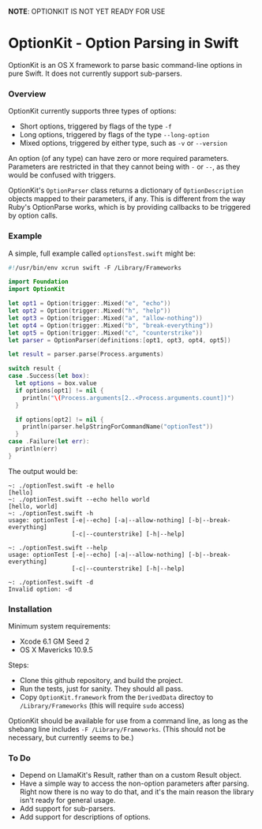 **NOTE**: OPTIONKIT IS NOT YET READY FOR USE

OptionKit - Option Parsing in Swift
=========

OptionKit is an OS X framework to parse basic command-line options in pure Swift. It
does not currently support sub-parsers.

### Overview

OptionKit currently supports three types of options:

* Short options, triggered by flags of the type `-f`
* Long options, triggered by flags of the type `--long-option`
* Mixed options, triggered by either type, such as `-v` or `--version`

An option (of any type) can have zero or more required parameters. Parameters are restricted
in that they cannot being with `-` or `--`, as they would be confused with triggers.

OptionKit's `OptionParser` class returns a dictionary of `OptionDescription` objects mapped to
their parameters, if any. This is different from the way Ruby's OptionParse works, which is by
providing callbacks to be triggered by option calls.

### Example

A simple, full example called `optionsTest.swift` might be:

```swift
#!/usr/bin/env xcrun swift -F /Library/Frameworks

import Foundation
import OptionKit

let opt1 = Option(trigger:.Mixed("e", "echo"))
let opt2 = Option(trigger:.Mixed("h", "help"))
let opt3 = Option(trigger:.Mixed("a", "allow-nothing"))
let opt4 = Option(trigger:.Mixed("b", "break-everything"))
let opt5 = Option(trigger:.Mixed("c", "counterstrike"))
let parser = OptionParser(definitions:[opt1, opt3, opt4, opt5])

let result = parser.parse(Process.arguments)

switch result {
case .Success(let box):
  let options = box.value
  if options[opt1] != nil {
    println("\(Process.arguments[2..<Process.arguments.count])")
  }

  if options[opt2] != nil {
    println(parser.helpStringForCommandName("optionTest"))
  }
case .Failure(let err):
  println(err)
}
```

The output would be:

```
~: ./optionTest.swift -e hello
[hello]
~: ./optionTest.swift --echo hello world
[hello, world]
~: ./optionTest.swift -h
usage: optionTest [-e|--echo] [-a|--allow-nothing] [-b|--break-everything]
                  [-c|--counterstrike] [-h|--help]

~: ./optionTest.swift --help
usage: optionTest [-e|--echo] [-a|--allow-nothing] [-b|--break-everything]
                  [-c|--counterstrike] [-h|--help]

~: ./optionTest.swift -d
Invalid option: -d
```

### Installation

Minimum system requirements:

* Xcode 6.1 GM Seed 2
* OS X Mavericks 10.9.5

Steps:

* Clone this github repository, and build the project.
* Run the tests, just for sanity. They should all pass.
* Copy `OptionKit.framework` from the `DerivedData` directoy to `/Library/Frameworks`
  (this will require `sudo` access)

OptionKit should be available for use from a command line, as long as the shebang line
includes `-F /Library/Frameworks`. (This should not be necessary, but currently seems to be.)

### To Do

* Depend on LlamaKit's Result, rather than on a custom Result object.
* Have a simple way to access the non-option parameters after parsing. Right now there is no way to do that, and it's the main reason the library isn't ready for general usage.
* Add support for sub-parsers.
* Add support for descriptions of options.
